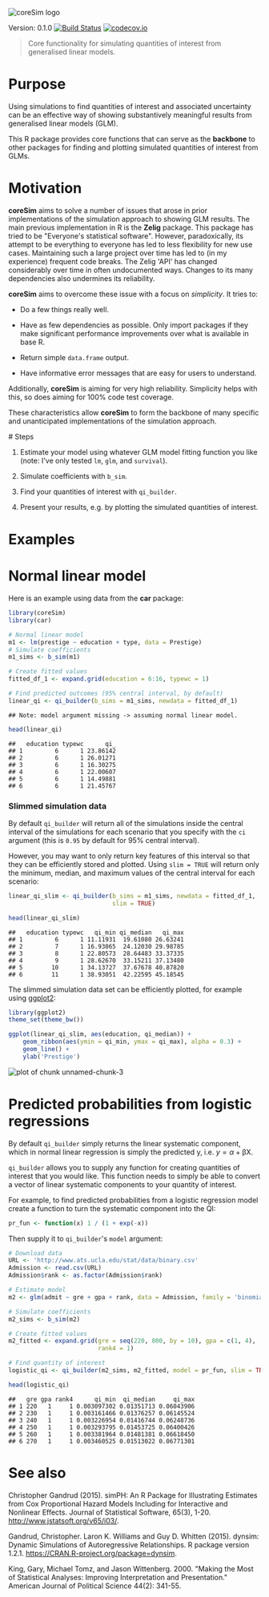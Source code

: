 ![coreSim logo](img/coreSim_logo.png)

Version: 0.1.0 [![Build Status](https://travis-ci.org/christophergandrud/coreSim.svg?branch=master)](https://travis-ci.org/christophergandrud/coreSim)
[![codecov.io](https://codecov.io/github/christophergandrud/coreSim/coverage.svg?branch=master)](https://codecov.io/github/christophergandrud/coreSim?branch=master)

> Core functionality for simulating quantities of interest from generalised 
linear models.

# Purpose

Using simulations to find quantities of interest and associated uncertainty
can be an effective way of showing substantively meaningful results from 
generalised linear models (GLM). 

This R package provides core functions that can serve as the **backbone** to other
packages for finding and plotting simulated quantities of interest from GLMs.

# Motivation

**coreSim** aims to solve a number of issues that arose in prior implementations of 
the simulation approach to showing GLM results. The main previous implementation in R is the **Zelig** package. This package has tried to be "Everyone's statistical software". However, paradoxically, its attempt to be everything to everyone has led to less flexibility for new use cases. Maintaining such a large project over time has led to (in my experience) frequent code breaks. The Zelig 'API' has changed considerably over time in often undocumented ways. Changes to its many dependencies also undermines its reliability. 

**coreSim** aims to overcome these issue with a focus on *simplicity*. It tries to:

- Do a few things really well.

- Have as few dependencies as possible. Only import packages if they make significant performance improvements over what is available in base R.

- Return simple `data.frame` output. 

- Have informative error messages that are easy for users to understand.

Additionally, **coreSim** is aiming for very high reliability. Simplicity helps with this, so does aiming for 100% code test coverage.

These characteristics allow **coreSim** to form the backbone of many specific and unanticipated implementations of the simulation approach. 

# Steps

1. Estimate your model using whatever GLM model fitting function you like 
(note: I've only tested `lm`, `glm`, and `survival`).

2. Simulate coefficients with `b_sim`.

3. Find your quantities of interest with `qi_builder`.

4. Present your results, e.g. by plotting the simulated quantities of 
interest.

# Examples

# Normal linear model 

Here is an example using data from the **car** package:


```r
library(coreSim)
library(car)

# Normal linear model
m1 <- lm(prestige ~ education + type, data = Prestige)
# Simulate coefficients
m1_sims <- b_sim(m1)

# Create fitted values
fitted_df_1 <- expand.grid(education = 6:16, typewc = 1)

# Find predicted outcomes (95% central interval, by default)
linear_qi <- qi_builder(b_sims = m1_sims, newdata = fitted_df_1)
```

```
## Note: model argument missing -> assuming normal linear model.
```

```r
head(linear_qi)
```

```
##   education typewc      qi_
## 1         6      1 23.86142
## 2         6      1 26.01271
## 3         6      1 16.30275
## 4         6      1 22.00607
## 5         6      1 14.49881
## 6         6      1 21.45767
```

### Slimmed simulation data

By default `qi_builder` will return all of the simulations inside the central 
interval of the simulations for each scenario that you specify with the `ci` 
argument (this is `0.95` by default for 95% central interval). 

However, you may want to only return key features of this interval so that they
can be efficiently stored and plotted. Using `slim = TRUE` will return only the
minimum, median, and maximum values of the central interval for each scenario:


```r
linear_qi_slim <- qi_builder(b_sims = m1_sims, newdata = fitted_df_1, 
                             slim = TRUE)

head(linear_qi_slim)
```

```
##   education typewc   qi_min qi_median   qi_max
## 1         6      1 11.11931  19.61080 26.63241
## 2         7      1 16.93065  24.12030 29.98785
## 3         8      1 22.80573  28.64483 33.37335
## 4         9      1 28.62670  33.15211 37.13480
## 5        10      1 34.13727  37.67678 40.87820
## 6        11      1 38.93051  42.22595 45.18545
```

The slimmed simulation data set can be efficiently plotted, for example using
[ggplot2](http://docs.ggplot2.org/current/):


```r
library(ggplot2)
theme_set(theme_bw())

ggplot(linear_qi_slim, aes(education, qi_median)) +
    geom_ribbon(aes(ymin = qi_min, ymax = qi_max), alpha = 0.3) +
    geom_line() +
    ylab('Prestige')
```

![plot of chunk unnamed-chunk-3](figure/unnamed-chunk-3-1.png)

# Predicted probabilities from logistic regressions

By default `qi_builder` simply returns the linear systematic component, which 
in normal linear regression is simply the predicted y, i.e. 
$y = \alpha + \mathrm{\beta X}$.

`qi_builder` allows you to supply any function for creating quantities of 
interest that you would like. This function needs to simply be able to convert
a vector of linear systematic components to your quantity of interest. 

For example, to find predicted probabilities from a logistic regression model
create a function to turn the systematic component into the QI:


```r
pr_fun <- function(x) 1 / (1 + exp(-x))
```

Then supply it to `qi_builder`'s `model` argument:


```r
# Download data
URL <- 'http://www.ats.ucla.edu/stat/data/binary.csv'
Admission <- read.csv(URL)
Admission$rank <- as.factor(Admission$rank)

# Estimate model
m2 <- glm(admit ~ gre + gpa + rank, data = Admission, family = 'binomial')

# Simulate coefficients
m2_sims <- b_sim(m2)

# Create fitted values
m2_fitted <- expand.grid(gre = seq(220, 800, by = 10), gpa = c(1, 4),
                         rank4 = 1)

# Find quantity of interest
logistic_qi <- qi_builder(m2_sims, m2_fitted, model = pr_fun, slim = TRUE)

head(logistic_qi)
```

```
##   gre gpa rank4      qi_min  qi_median     qi_max
## 1 220   1     1 0.003097302 0.01351713 0.06043906
## 2 230   1     1 0.003161466 0.01376257 0.06145524
## 3 240   1     1 0.003226954 0.01416744 0.06248736
## 4 250   1     1 0.003293795 0.01453725 0.06400426
## 5 260   1     1 0.003381964 0.01481381 0.06618450
## 6 270   1     1 0.003460525 0.01513022 0.06771301
```



# See also

Christopher Gandrud (2015). simPH: An R Package for Illustrating Estimates from
Cox Proportional Hazard Models Including for Interactive and Nonlinear Effects.
Journal of Statistical Software, 65(3), 1-20.
<http://www.jstatsoft.org/v65/i03/>.

Gandrud, Christopher. Laron K. Williams and Guy D. Whitten (2015). dynsim: Dynamic
Simulations of Autoregressive Relationships. R package version 1.2.1.
<https://CRAN.R-project.org/package=dynsim>.

King, Gary, Michael Tomz, and Jason Wittenberg. 2000. "Making the Most of 
Statistical Analyses: Improving Interpretation and Presentation." American 
Journal of Political Science 44(2): 341-55.

